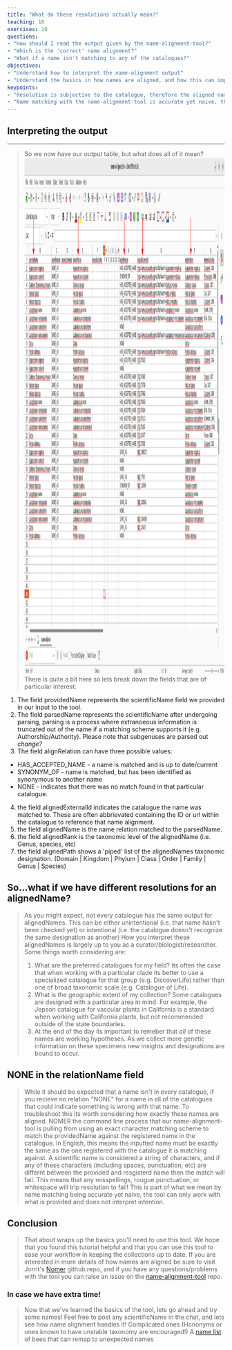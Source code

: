 ```yaml
---
title: "What do these resolutions actually mean?"
teaching: 10
exercises: 10
questions:
- "How should I read the output given by the name-alignment-tool?"
- "Which is the 'correct' name alignment?"
- "What if a name isn't matching to any of the catalogues?"
objectives:
- "Understand how to interpret the name-alignment output"
- "Understand the basics in how names are aligned, and how this can impede resolution"
keypoints:
- "Resolution is subjective to the catalogue, therefore the aligned names should be treated as hypotheses rather than true standards"
- "Name matching with the name-alignment-tool is accurate yet naive, the tool won't attempt to interpret mistakes"
---
```


## Interpreting the output
---
> So we now have our output table, but what does all of it mean? 
> <img src="../fig/name-resolution-fields2.png" height="1200" width = 1200 align="middle" />
> There is quite a bit here so lets break down the fields that are of particular interest:
1. The field providedName represents the scientificName field we provided in our input to the tool.
2. The field parsedName represents the scientificName after undergoing parsing, parsing is a process where extranoeous information is truncated out of the name if a matching scheme supports it (e.g. Authorship/Authority). Please note that subgenuses are parsed out *change?* 
3. The field alignRelation can have three possible values: 
  * HAS_ACCEPTED_NAME - a name is matched and is up to date/current
  * SYNONYM_OF - name is matched, but has been identified as synonymous to another name
  * NONE - indicates that there was no match found in that particular catalogue. 
4. the field alignedExternalId indicates the catalogue the name was matched to. These are often abbrievated containing the ID or url within the catalogue to reference that name alignment. 
5. the field alignedName is the name relation matched to the parsedName. 
6. the field alignedRank is the taxonomic level of the alignedName (i.e. Genus, species, etc)
7. the field alignedPath shows a 'piped' list of the alignedNames taxonomic designation. (Domain | Kingdom | Phylum | Class | Order | Family | Genus | Species)

## So...what if we have different resolutions for an alignedName?
> As you might expect, not every catalogue has the same output for alignedNames. This can be either unintentional (i.e. that name hasn't been checked yet) or intentional (i.e. the catalogue doesn't recognize the same designation as another)
> How you interpret these alignedNames is largely up to you as a curator/biologist/researcher. Some things worth considering are: 
> 1. What are the preferred catalogues for my field? Its often the case that when working with a particular clade its better to use a specialized catalogue for that group (e.g. DiscoverLife) rather than one of broad taxonomic scale (e.g. Catalogue of Life). 
> 2. What is the geographic extent of my collection? Some catalogues are designed with a particular area in mind. For example, the Jepson catalogue for vascular plants in California is a standard when working with California plants, but not recommended outside of the state boundaries. 
> 3. At the end of the day its important to remeber that *all* of these names are working hypotheses. As we collect more genetic information on these specimens new insights and designations are bound to occur. 


## NONE in the relationName field 
> While it should be expected that a name isn't in every catalogue, if you recieve no relation "NONE" for a name in all of the catalogues that could indicate something is wrong with that name. 
> To troubleshoot this its worth considering how exactly these names are aligned. NOMER the command line process that our name-alignment-tool is pulling from using an exact character matching scheme to match the providedName against the registered name in the catalogue. In English, this means the inputted name must be exactly the same as the one registered with the catalogue it is matching against. A scientific name is considered a string of characters, and if any of these characters (including spaces, punctuation, etc) are differnt between the provided and resgisterd name then the match will fail. This means that any misspellings, rougue punctuation, or whitespace will trip resolution to fail! This is part of what we mean by name matching being accurate yet naive, the tool can only work with what is provided and does not interpret intention.

## Conclusion 
> That about wraps up the basics you'll need to use this tool. We hope that you found this tutorial helpful and that you can use this tool to ease your workflow in keeping the collections up to date. If you are interested in more details of how names are aligned be sure to visit Jorrit's [Nomer](https://github.com/globalbioticinteractions/nomer) github repo, and if you have any questions/problems with the tool you can raise an issue on the [name-alignment-tool](https://github.com/globalbioticinteractions/name-alignment-template) repo. 

### In case we have extra time! 
> Now that we've learned the basics of the tool, lets go ahead and try some names! 
> Feel free to post any scientificName in the chat, and lets see how name alignment handles it! 
> Complicated ones (Hononyms or ones known to have unstable taxonomy are encouraged!)
> A [name list](../complex-names.csv) of bees that can remap to unexpected names 

 
> 


